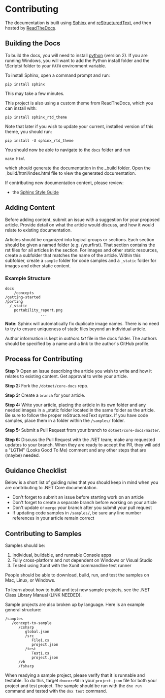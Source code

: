 Contributing
======

The documentation is built using [Sphinx](http://sphinx-doc.org) and
[reStructuredText](http://sphinx-doc.org/rest.html), and then hosted by
[ReadTheDocs](http://dotnet.readthedocs.org).

## Building the Docs

To build the docs, you will need to install
[python](https://www.python.org/downloads/) (version 2). If you are
running Windows, you will want to add the Python install folder and the
\Scripts\ folder to your `PATH` environment variable.

To install Sphinx, open a command prompt and run:

	pip install sphinx

This may take a few minutes.

This project is also using a custom theme from ReadTheDocs, which you can
install with:

	pip install sphinx_rtd_theme

Note that later if you wish to update your current, installed version of this
theme, you should run:

	pip install -U sphinx_rtd_theme

You should now be able to navigate to the `docs` folder and run

	make html

which should generate the documentation in the _build folder. Open the
_build/html/index.html file to view the generated documentation.

If contributing new documentation content, please review:

- the [Sphinx Style Guide](http://documentation-style-guide-sphinx.readthedocs.org/en/latest/style-guide.html)

## Adding Content ##

Before adding content, submit an issue with a suggestion for your proposed
article. Provide detail on what the article would discuss, and how it would
relate to existing documentation.

Articles should be organized into logical groups or sections. Each section
should be given a named folder (e.g. /yourfirst). That section contains the
rst files for all articles in the section. For images and other static
resources, create a subfolder that matches the name of the article. Within this
subfolder, create a ``sample`` folder for code samples and a  ``_static`` folder
 for images and other static content.

### Example Structure ###

	docs
		/concepts
    /getting-started
    /porting
      /_static
        portability_report.png
					...
**Note:** Sphinx will automatically fix duplicate image names. There is no need
to try to ensure uniqueness of static files beyond an individual article.

Author information is kept in _authors.txt_ file in the docs folder. The authors
 should be specified by a name and a link to the author's GitHub profile.

## Process for Contributing ##

**Step 1:** Open an Issue describing the article you wish to write and how it
relates to existing content. Get approval to write your article.

**Step 2:** Fork the `/dotnet/core-docs` repo.

**Step 3:** Create a `branch` for your article.

**Step 4:** Write your article, placing the article in its own folder and any
needed images in a _static folder located in the same folder as the article.
Be sure to follow the proper reStructuredText syntax. If you have code samples,
place them in a folder within the `/samples/` folder.

**Step 5:** Submit a Pull Request from your branch to `dotnet/core-docs/master`.

**Step 6:** Discuss the Pull Request with the .NET team; make any requested
updates to your branch. When they are ready to accept the PR, they will add a
"LGTM" (Looks Good To Me) comment and any other steps that are (maybe) needed.

## Guidance Checklist ##

Below is a short list of guiding rules that you should keep in mind when you are
contributing to .NET Core documentation.

- Don't forget to submit an issue before starting work on an article
- Don't forget to create a separate branch before working on your article
- Don't update or `merge` your branch after you submit your pull request
- If updating code samples in `/samples/`, be sure any line number references
	in your article remain correct

## Contributing to Samples

Samples should be:

1. Individual, buildable, and runnable Console apps
2. Fully cross-platform and not dependent on Windows or Visual Studio
3. Tested using Xunit with the Xunit commandline test runner

People should be able to download, build, run, and test the samples on Mac, Linux, or Windows.

To learn about how to build and test new sample projects, see the .NET Class Library Manual (LINK NEEDED).

Sample projects are also broken up by language.  Here is an example general structure:

```
/samples
   /concept-to-sample
      /csharp
         global.json
         /src
            File1.cs
            project.json
         /test
            Test1.cs
            project.json
      /vb
      /fsharp
```

When readying a sample project, please verify that it is runnable and testable.  To do this, target `dnxcore50` in your `project.json` file for both your project and test project.  The sample should be run with the `dnx run` command and tested with the `dnx test` command.
